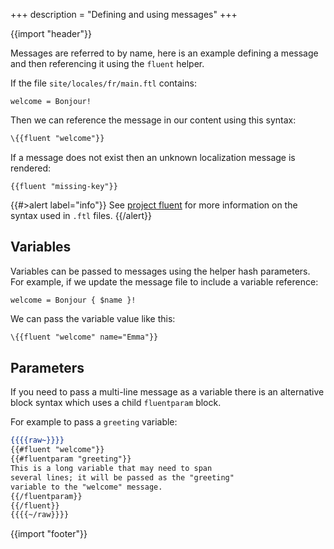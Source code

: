 +++
description = "Defining and using messages"
+++

{{import "header"}}

Messages are referred to by name, here is an example defining a message and then referencing it using the `fluent` helper.

If the file `site/locales/fr/main.ftl` contains:

```text
welcome = Bonjour!
```

Then we can reference the message in our content using this syntax:

```handlebars
\{{fluent "welcome"}}
```

If a message does not exist then an unknown localization message is rendered:

```text
{{fluent "missing-key"}}
```

{{#>alert label="info"}}
See [project fluent][] for more information on the syntax used in `.ftl` files.
{{/alert}}

## Variables

Variables can be passed to messages using the helper hash parameters. For example, if we update the message file to include a variable reference:

```text
welcome = Bonjour { $name }!
```

We can pass the variable value like this:

```handlebars
\{{fluent "welcome" name="Emma"}}
```

## Parameters

If you need to pass a multi-line message as a variable there is an alternative block syntax which uses a child `fluentparam` block.

For example to pass a `greeting` variable:

```handlebars
{{{{raw~}}}}
{{#fluent "welcome"}}
{{#fluentparam "greeting"}}
This is a long variable that may need to span
several lines; it will be passed as the "greeting"
variable to the "welcome" message.
{{/fluentparam}}
{{/fluent}}
{{{{~/raw}}}}
```

{{import "footer"}}

[project fluent]: https://www.projectfluent.org/
